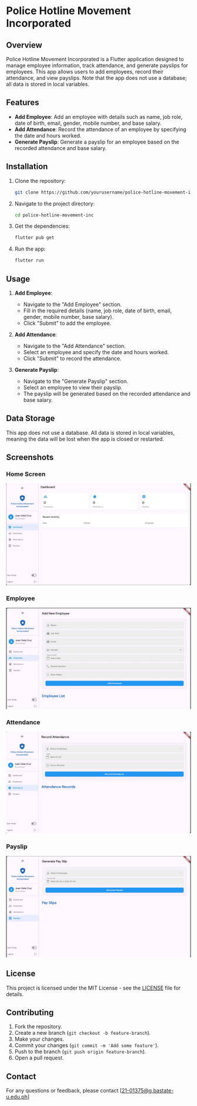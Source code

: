 # Police Hotline Movement Incorporated

## Overview
Police Hotline Movement Incorporated is a Flutter application designed to manage employee information, track attendance, and generate payslips for employees. This app allows users to add employees, record their attendance, and view payslips. Note that the app does not use a database; all data is stored in local variables.

## Features
- **Add Employee**: Add an employee with details such as name, job role, date of birth, email, gender, mobile number, and base salary.
- **Add Attendance**: Record the attendance of an employee by specifying the date and hours worked.
- **Generate Payslip**: Generate a payslip for an employee based on the recorded attendance and base salary.

## Installation
1. Clone the repository:
    ```bash
    git clone https://github.com/yourusername/police-hotline-movement-inc.git
    ```
2. Navigate to the project directory:
    ```bash
    cd police-hotline-movement-inc
    ```
3. Get the dependencies:
    ```bash
    flutter pub get
    ```
4. Run the app:
    ```bash
    flutter run
    ```

## Usage
1. **Add Employee**:
   - Navigate to the "Add Employee" section.
   - Fill in the required details (name, job role, date of birth, email, gender, mobile number, base salary).
   - Click "Submit" to add the employee.

2. **Add Attendance**:
   - Navigate to the "Add Attendance" section.
   - Select an employee and specify the date and hours worked.
   - Click "Submit" to record the attendance.

3. **Generate Payslip**:
   - Navigate to the "Generate Payslip" section.
   - Select an employee to view their payslip.
   - The payslip will be generated based on the recorded attendance and base salary.

## Data Storage
This app does not use a database. All data is stored in local variables, meaning the data will be lost when the app is closed or restarted.

## Screenshots
### Home Screen
![Dashboard](screenshot/dashboard.jpg)

### Employee
![Employee](screenshot/employee.jpg)

### Attendance
![Attendance](screenshot/attendance.jpg)

### Payslip
![Payslip](screenshot/payslip.jpg)


## License
This project is licensed under the MIT License - see the [LICENSE](LICENSE) file for details.

## Contributing
1. Fork the repository.
2. Create a new branch (`git checkout -b feature-branch`).
3. Make your changes.
4. Commit your changes (`git commit -m 'Add some feature'`).
5. Push to the branch (`git push origin feature-branch`).
6. Open a pull request.

## Contact
For any questions or feedback, please contact [21-01375@g.bastate-u.edu.ph]
